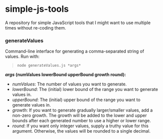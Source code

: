 simple-js-tools
===============

A repository for simple JavaScript tools that I might want to use multiple times without re-coding them.

### generateValues
Command-line interface for generating a comma-separated string of values. Run with:
>```node generateValues.js *args*```

***args* (numValues lowerBound upperBound growth round):**
- *numValues*: The number of values you want to generate.
- *lowerBound*: The (initial) lower bound of the range you want to generate values in.
- *upperBound*: The (initial) upper bound of the range you want to generate values in.
- *growth*: If you want to generate gradually larger/smaller values, add a non-zero growth. The growth will be added to the lower and upper bounds after each generated number to use a higher or lower range.
- *round*: If you want only integer values, supply a truthy value for this argument. Otherwise, the values will be rounded to a single decimal.